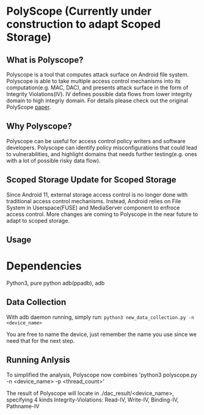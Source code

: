 # PolyScope (Currently under construction to adapt Scoped Storage)

## What is Polyscope?
Polyscope is a tool that computes attack surface on Android file system. Polyscope is able to take multiple access control mechanisms into its computation(e.g. MAC, DAC), and presents attack surface in the form of Integrity Violations(IV). IV defines possible data flows from lower integrity domain to high integriy domain. For details please check out the original PolyScope [paper](https://www.usenix.org/conference/usenixsecurity21/presentation/lee-yu-tsung). 

## Why Polyscope?
Polyscope can be useful for access control policy writers and software developers. Polyscope can identify policy misconfigurations that could lead to vulnerabilities, and highlight domains that needs further testing(e.g. ones with a lot of possible risky data flow).

## Scoped Storage Update for Scoped Storage
Since Android 11, external storage access control is no longer done with traditional access control mechanisms. Instead, Android relies on File System in Userspace(FUSE)
and MediaServer component to enfroce access control. More changes are coming to Polyscope in the near future to adapt to scoped storage.

## Usage
# Dependencies
Python3, pure python adb(ppadb), adb


## Data Collection
With adb daemon running, simply run:
`python3 new_data_collection.py -n <device_name>`

You are free to name the device, just remember the name you use since we need that for the next step.

## Running Anlysis
To simplified the analysis, Polyscope now combines 
'python3 polyscope.py -n <device_name> -p <thread_count>'

The result of Polyscope will locate in ./dac_result/<device_name>, specifying 4 kinds Integrity-Violations:
Read-IV, Write-IV, Binding-IV, Pathname-IV
